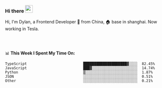 ### Hi there <img src="https://media.giphy.com/media/hvRJCLFzcasrR4ia7z/giphy.gif" width="25px">

<!-- ![visitors](https://visitor-badge.glitch.me/badge?page_id=dislfyer.dislfyer) -->

Hi, I'm Dylan, a Frontend Developer 🚀 from China, 🏠 base in shanghai. Now working in Tesla.

<br/>
<br/>

📊 **This Week I Spent My Time On:**


<!--START_SECTION:waka-->

```text
TypeScript                          ████████████████████▓░░░░  82.45%
JavaScript                          ███▓░░░░░░░░░░░░░░░░░░░░░  14.74%
Python                              ▒░░░░░░░░░░░░░░░░░░░░░░░░  1.87%
JSON                                ░░░░░░░░░░░░░░░░░░░░░░░░░  0.51%
Other                               ░░░░░░░░░░░░░░░░░░░░░░░░░  0.21%
```

<!--END_SECTION:waka-->

<!--
**About Me:**
 -->

